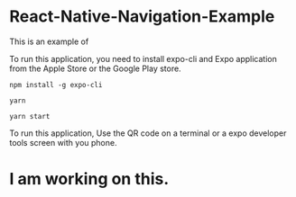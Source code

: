 # React-Native-Navigation-Example
This is an example of 

To run this application, you need to install expo-cli and Expo application from the Apple Store or the Google Play store.


```shell
npm install -g expo-cli

yarn

yarn start
```

To run this application, Use the QR code on a terminal or a expo developer tools screen with you phone.


# I am working on this.
